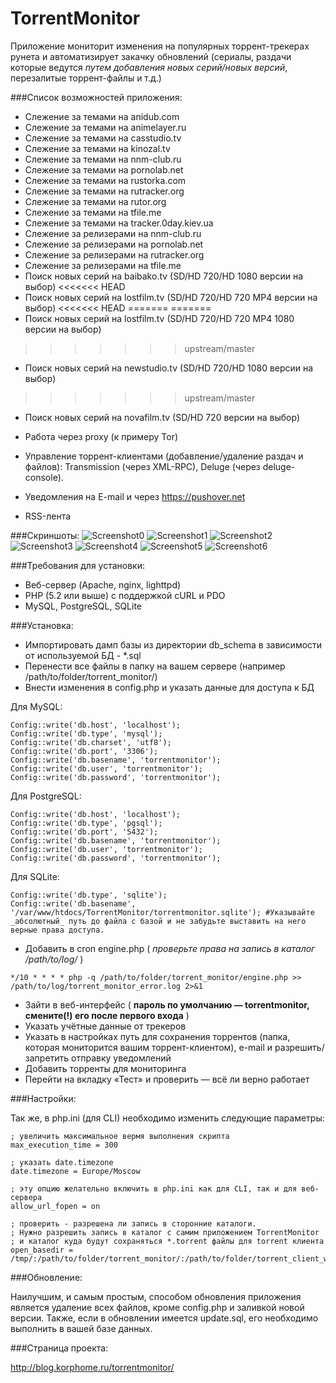 # TorrentMonitor
Приложение мониторит изменения на популярных торрент-трекерах рунета и автоматизирует закачку обновлений (сериалы, раздачи которые ведутся *путем добавления новых серий/новых версий*, перезалитые торрент-файлы и т.д.)

###Список возможностей приложения:

* Слежение за темами на anidub.com
* Слежение за темами на animelayer.ru
* Слежение за темами на casstudio.tv
* Слежение за темами на kinozal.tv
* Слежение за темами на nnm-club.ru
* Слежение за темами на pornolab.net
* Слежение за темами на rustorka.com
* Слежение за темами на rutracker.org
* Слежение за темами на rutor.org
* Слежение за темами на tfile.me
* Слежение за темами на tracker.0day.kiev.ua
* Слежение за релизерами на nnm-club.ru
* Слежение за релизерами на pornolab.net
* Слежение за релизерами на rutracker.org
* Слежение за релизерами на tfile.me
* Поиск новых серий на baibako.tv (SD/HD 720/HD 1080 версии на выбор)
<<<<<<< HEAD
* Поиск новых серий на lostfilm.tv (SD/HD 720/HD 720 MP4 версии на выбор)
<<<<<<< HEAD
=======
=======
* Поиск новых серий на lostfilm.tv (SD/HD 720/HD 720 MP4 1080 версии на выбор)
>>>>>>> upstream/master
* Поиск новых серий на newstudio.tv (SD/HD 720/HD 1080 версии на выбор)
>>>>>>> upstream/master
* Поиск новых серий на novafilm.tv (SD/HD 720 версии на выбор)

* Работа через proxy (к примеру Tor)

* Управление торрент-клиентами (добавление/удаление раздач и файлов): Transmission (через XML-RPC), Deluge (через deluge-console).

* Уведомления на E-mail и через https://pushover.net

* RSS-лента

###Скриншоты:
 ![Screenshot0](http://blog.korphome.ru/wp-content/uploads/2011/02/Мониторинг-torrent-трекеров-2014-01-27-14-53-42.jpg "Screenshot0")
 ![Screenshot1](http://blog.korphome.ru/wp-content/uploads/2011/02/Мониторинг-torrent-трекеров-2014-01-27-14-54-16.jpg "Screenshot1")
 ![Screenshot2](http://blog.korphome.ru/wp-content/uploads/2011/02/Мониторинг-torrent-трекеров-2014-01-27-14-54-38.jpg "Screenshot2")
 ![Screenshot3](http://blog.korphome.ru/wp-content/uploads/2011/02/Мониторинг-torrent-трекеров-2014-01-27-14-54-52.jpg "Screenshot3")
 ![Screenshot4](http://blog.korphome.ru/wp-content/uploads/2011/02/Мониторинг-torrent-трекеров-2014-01-27-14-55-28.jpg "Screenshot4")
 ![Screenshot5](http://blog.korphome.ru/wp-content/uploads/2011/02/Мониторинг-torrent-трекеров-2014-01-27-14-55-41.jpg "Screenshot5")
 ![Screenshot6](http://blog.korphome.ru/wp-content/uploads/2011/02/Мониторинг-torrent-трекеров-2014-01-27-14-56-36.jpg "Screenshot6")

###Требования для установки:

* Веб-сервер (Apache, nginx, lighttpd)
* PHP (5.2 или выше) с поддержкой cURL и PDO
* MySQL, PostgreSQL, SQLite

###Установка:

* Импортировать дамп базы из директории db_schema в зависимости от используемой БД - *.sql
* Перенести все файлы в папку на вашем сервере (например /path/to/folder/torrent_monitor/)
* Внести изменения в config.php и указать данные для доступа к БД

Для MySQL:
```
Config::write('db.host', 'localhost');
Config::write('db.type', 'mysql');
Config::write('db.charset', 'utf8');
Config::write('db.port', '3306');
Config::write('db.basename', 'torrentmonitor');
Config::write('db.user', 'torrentmonitor');
Config::write('db.password', 'torrentmonitor');
```
Для PostgreSQL:
```
Config::write('db.host', 'localhost');
Config::write('db.type', 'pgsql');
Config::write('db.port', '5432');
Config::write('db.basename', 'torrentmonitor');
Config::write('db.user', 'torrentmonitor');
Config::write('db.password', 'torrentmonitor');
```
Для SQLite:
```
Config::write('db.type', 'sqlite');
Config::write('db.basename', '/var/www/htdocs/TorrentMonitor/torrentmonitor.sqlite'); #Указывайте _абсолютный_ путь до файла с базой и не забудьте выставить на него верные права доступа.
```

* Добавить в cron engine.php ( *проверьте права на запись в каталог /path/to/log/* )

```
*/10 * * * * php -q /path/to/folder/torrent_monitor/engine.php >> /path/to/log/torrent_monitor_error.log 2>&1
```
* Зайти в веб-интерфейс ( **пароль по умолчанию — torrentmonitor, смените(!) его после первого входа** )
* Указать учётные данные от трекеров
* Указать в настройках путь для сохранения торрентов (папка, которая мониторится вашим торрент-клиентом), e-mail и разрешить/запретить отправку 
уведомлений
* Добавить торренты для мониторинга
* Перейти на вкладку «Тест» и проверить — всё ли верно работает

###Настройки:

Так же, в php.ini (для CLI) необходимо изменить следующие параметры:

```
; увеличить максимальное вермя выполнения скрипта
max_execution_time = 300

; указать date.timezone
date.timezone = Europe/Moscow

; эту опцию желательно включить в php.ini как для CLI, так и для веб-сервера
allow_url_fopen = on

; проверить - разрешена ли запись в сторонние каталоги. 
; Нужно разрешить запись в каталог с самим приложением TorrentMonitor 
; и каталог куда будут сохраняться *.torrent файлы для torrent клиента
open_basedir = /tmp/:/path/to/folder/torrent_monitor/:/path/to/folder/torrent_client_watch/
```

###Обновление:

Наилучшим, и самым простым, способом обновления приложения является удаление всех файлов, кроме config.php и заливкой новой версии. Также, если в обновлении имеется update.sql, его необходимо выполнить в вашей базе данных.

###Страница проекта:

http://blog.korphome.ru/torrentmonitor/
